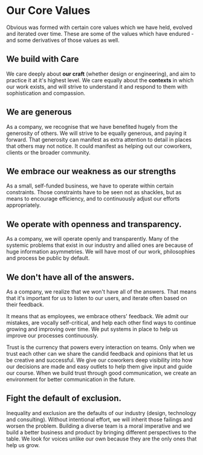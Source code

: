 # Our Core Values

Obvious was formed with certain core values which we have held, evolved and iterated over time. These are some of the values which have endured - and some derivatives of those values as well.

## We build with Care

We care deeply about **our craft** \(whether design or engineering\), and aim to practice it at it's highest level. We care equally about the **contexts** in which our work exists, and will strive to understand it and respond to them with sophistication and compassion.

## We are generous

As a company, we recognise that we have benefited hugely from the generosity of others. We will strive to be equally generous, and paying it forward. That generosity can manifest as extra attention to detail in places that others may not notice. It could manifest as helping out our coworkers, clients or the broader community.

## We embrace our weakness as our strengths

As a small, self-funded business, we have to operate within certain constraints. Those constraints have to be seen not as shackles, but as means to encourage efficiency, and to continuously adjust our efforts appropriately.

## We operate with openness and transparency.

As a company, we will operate openly and transparently. Many of the systemic problems that exist in our industry and allied ones are because of huge information asymmetries. We will have most of our work, philosophies and process be public by default.

## We don't have all of the answers.

As a company, we realize that we won't have all of the answers. That means that it's important for us to listen to our users, and iterate often based on their feedback.

It means that as employees, we embrace others' feedback. We admit our mistakes, are vocally self-critical, and help each other find ways to continue growing and improving over time. We put systems in place to help us improve our processes continuously.

Trust is the currency that powers every interaction on teams. Only when we trust each other can we share the candid feedback and opinions that let us be creative and successful. We give our coworkers deep visibility into how our decisions are made and easy outlets to help them give input and guide our course. When we build trust through good communication, we create an environment for better communication in the future.

## Fight the default of exclusion.

Inequality and exclusion are the defaults of our industry \(design, technology and consulting\). Without intentional effort, we will inherit those failings and worsen the problem. Building a diverse team is a moral imperative and we build a better business and product by bringing different perspectives to the table. We look for voices unlike our own because they are the only ones that help us grow.

